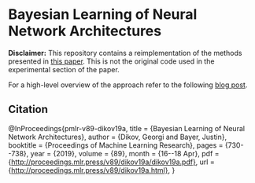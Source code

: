 # Bayesian Learning of Neural Network Architectures

**Disclaimer:**
This repository contains a reimplementation of the methods presented in 
[this paper](http://proceedings.mlr.press/v89/dikov19a/dikov19a.pdf).
This is not the original code used in the experimental section of the paper.

For a high-level overview of the approach refer to the following 
[blog post](https://argmax.ai/blog/archopt/).

## Citation

@InProceedings{pmlr-v89-dikov19a,
  title     = 	 {Bayesian Learning of Neural Network Architectures},
  author    = 	 {Dikov, Georgi and Bayer, Justin},
  booktitle = 	 {Proceedings of Machine Learning Research},
  pages     = 	 {730--738},
  year      = 	 {2019},
  volume    = 	 {89},
  month     = 	 {16--18 Apr},
  pdf       = 	 {http://proceedings.mlr.press/v89/dikov19a/dikov19a.pdf},
  url       = 	 {http://proceedings.mlr.press/v89/dikov19a.html},
}